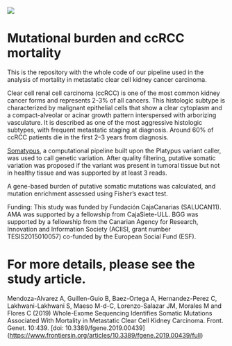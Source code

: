 ![](https://drive.google.com/uc?export=view&id=1r1BV4J16x2HGCmmvmGA56QpIkLK8Lerk)

# Mutational burden and ccRCC mortality
This is the repository with the whole code of our pipeline used in the analysis of mortality in metastatic clear cell kidney cancer carcinoma.


Clear cell renal cell carcinoma (ccRCC) is one of the most common kidney cancer forms and represents 2-3% of all cancers. This histologic subtype is characterized by malignant epithelial cells that show a clear cytoplasm and a compact-alveolar or acinar growth pattern interspersed with arborizing vasculature. It is described as one of the most aggressive histologic subtypes, with frequent metastatic staging at diagnosis. Around 60% of ccRCC patients die in the first 2–3 years from diagnosis.


[Somatypus](https://github.com/baezortega/somatypus), a computational pipeline built upon the Platypus variant caller, was used to call genetic variation. After quality filtering, putative somatic variation was proposed if the variant was present in tumoral tissue but not in healthy tissue and was supported by at least 3 reads.


A gene-based burden of putative somatic mutations was calculated, and mutation enrichment assessed using Fisher’s exact test.





Funding: This study was funded by Fundación CajaCanarias (SALUCAN11). AMA was supported by a fellowship from CajaSiete-ULL. BGG was supported by a fellowship from the Canarian Agency for Research, Innovation and Information Society (ACIISI, grant number TESIS2015010057) co-funded by the European Social Fund (ESF).



# For more details, please see the study article.
Mendoza-Alvarez A, Guillen-Guio B, Baez-Ortega A, Hernandez-Perez C, Lakhwani-Lakhwani S, Maeso M-d-C, Lorenzo-Salazar JM, Morales M and Flores C (2019) Whole-Exome Sequencing Identifies Somatic Mutations Associated With Mortality in Metastatic Clear Cell Kidney Carcinoma. Front. Genet. 10:439. [doi: 10.3389/fgene.2019.00439] (https://www.frontiersin.org/articles/10.3389/fgene.2019.00439/full)

